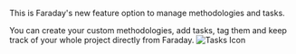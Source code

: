 This is Faraday's new feature option to manage methodologies and tasks.

You can create your custom methodologies, add tasks, tag them and keep track of your whole project directly from Faraday.
![Tasks Icon](https://raw.github.com/wiki/infobyte/faraday/images/faraday_tasks.png) 
